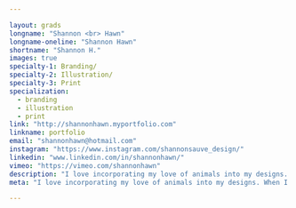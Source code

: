 ```yaml
---

layout: grads
longname: "Shannon <br> Hawn"
longname-oneline: "Shannon Hawn"
shortname: "Shannon H."
images: true
specialty-1: Branding/
specialty-2: Illustration/
specialty-3: Print
specialization:
  - branding
  - illustration
  - print
link: "http://shannonhawn.myportfolio.com"
linkname: portfolio
email: "shannonhawn@hotmail.com"
instagram: "https://www.instagram.com/shannonsauve_design/"
linkedin: "www.linkedin.com/in/shannonhawn/"
vimeo: "https://vimeo.com/shannonhawn"
description: "I love incorporating my love of animals into my designs. When I'm not illustrating I go on adventures with my two pugs."
meta: "I love incorporating my love of animals into my designs. When I'm not illustrating I go on adventures with my two pugs."

---
```

